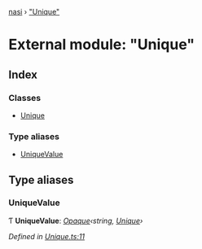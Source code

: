 [nasi](../globals.md) › ["Unique"](_unique_.md)

# External module: "Unique"

## Index

### Classes

* [Unique](../classes/_unique_.unique.md)

### Type aliases

* [UniqueValue](_unique_.md#uniquevalue)

## Type aliases

###  UniqueValue

Ƭ **UniqueValue**: *[Opaque](_types_.md#opaque)‹string, [Unique](../classes/_unique_.unique.md)›*

*Defined in [Unique.ts:11](https://github.com/diaozheng999/nasi/blob/5f965cb/src/Unique.ts#L11)*
